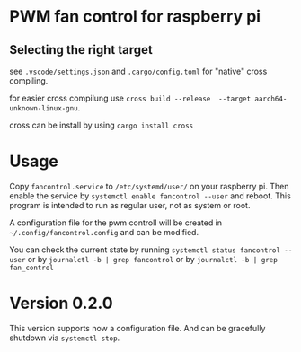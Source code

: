 # PWM fan control for raspberry pi

## Selecting the right target
see `.vscode/settings.json` and `.cargo/config.toml` for "native" cross compiling.

for easier cross compilung use `cross build --release  --target aarch64-unknown-linux-gnu`.

cross can be install by using `cargo install cross`

# Usage
Copy `fancontrol.service` to `/etc/systemd/user/` on your raspberry pi. Then enable the service by `systemctl enable fancontrol --user` and reboot. This program is intended to run as regular user, not as system or root.

A configuration file for the pwm controll will be created in `~/.config/fancontrol.config` and can be modified.

You can check the current state by running `systemctl status fancontrol --user` or by `journalctl -b | grep fancontrol` or by `journalctl -b | grep fan_control`

# Version 0.2.0
This version supports now a configuration file. And can be gracefully shutdown via `systemctl stop`.


